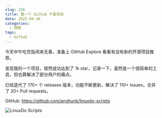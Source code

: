 ```yaml
---
slug: 258
title: 第一个 Github 千星项目
date: 2025-04-20
categories: 
  - 随笔
tags: 
  - Github
---
```


今天中午吃完饭闲来无事，准备上 GitHub Explore 看看有没有新的开源项目推荐。

发现我的一个项目，居然成功达到了 1k star，记录一下，虽然是一个很简单的工具，但也算解决了部分用户的痛点。

已经迭代了 170+ 个 releases 版本，功能不断更新，解决了 110+ Issues，合并了 20+ Pull requests。

GitHub: https://github.com/anghunk/linuxdo-scripts

![LinuxDo Scripts](https://imgurl.zishu.me/2025/04/1745136346471.webp)
